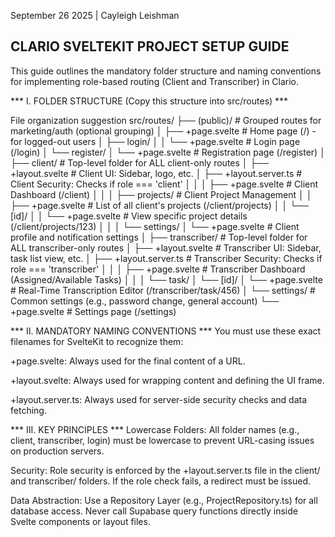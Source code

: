 
September 26 2025 | Cayleigh Leishman

## CLARIO SVELTEKIT PROJECT SETUP GUIDE ##
This guide outlines the mandatory folder structure and naming conventions for implementing role-based routing (Client and Transcriber) in Clario.

***  I. FOLDER STRUCTURE (Copy this structure into src/routes)  ***

File organization suggestion 
src/routes/
├── (public)/                 # Grouped routes for marketing/auth (optional grouping)
│   ├── +page.svelte          # Home page (/) - for logged-out users
│   ├── login/
│   │   └── +page.svelte      # Login page (/login)
│   └── register/
│       └── +page.svelte      # Registration page (/register)
│
├── client/                   # Top-level folder for ALL client-only routes
│   ├── +layout.svelte        # Client UI: Sidebar, logo, etc.
│   ├── +layout.server.ts     # Client Security: Checks if role === 'client'
│   │
│   ├── +page.svelte          # Client Dashboard (/client)
│   │
│   ├── projects/             # Client Project Management
│   │   ├── +page.svelte      # List of all client's projects (/client/projects)
│   │   └── [id]/
│   │       └── +page.svelte  # View specific project details (/client/projects/123)
│   │
│   └── settings/
│       └── +page.svelte      # Client profile and notification settings
│
├── transcriber/              # Top-level folder for ALL transcriber-only routes
│   ├── +layout.svelte        # Transcriber UI: Sidebar, task list view, etc.
│   ├── +layout.server.ts     # Transcriber Security: Checks if role === 'transcriber'
│   │
│   ├── +page.svelte          # Transcriber Dashboard (Assigned/Available Tasks)
│   │
│   └── task/
│       └── [id]/
│           └── +page.svelte  # Real-Time Transcription Editor (/transcriber/task/456)
│
└── settings/                 # Common settings (e.g., password change, general account)
   └── +page.svelte          # Settings page (/settings)



*** II. MANDATORY NAMING CONVENTIONS ***
You must use these exact filenames for SvelteKit to recognize them:

+page.svelte: Always used for the final content of a URL.

+layout.svelte: Always used for wrapping content and defining the UI frame.

+layout.server.ts: Always used for server-side security checks and data fetching.

*** III. KEY PRINCIPLES ***
Lowercase Folders: All folder names (e.g., client, transcriber, login) must be lowercase to prevent URL-casing issues on production servers.

Security: Role security is enforced by the +layout.server.ts file in the client/ and transcriber/ folders. If the role check fails, a redirect must be issued.

Data Abstraction: Use a Repository Layer (e.g., ProjectRepository.ts) for all database access. Never call Supabase query functions directly inside Svelte components or layout files.
